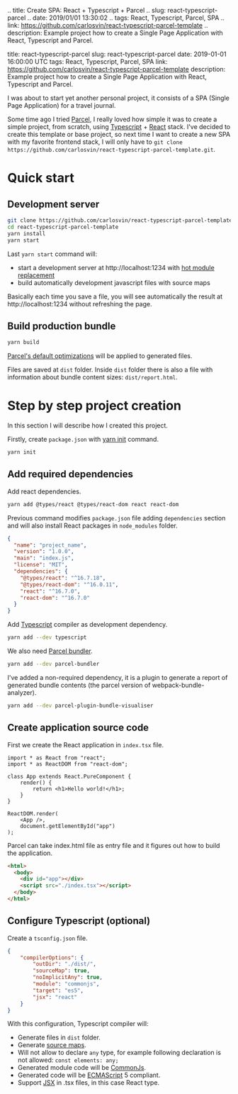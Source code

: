 .. title: Create SPA: React + Typescript + Parcel
.. slug: react-typescript-parcel
.. date: 2019/01/01 13:30:02
.. tags: React, Typescript, Parcel, SPA
.. link: https://github.com/carlosvin/react-typescript-parcel-template
.. description: Example project how to create a Single Page Application with React, Typescript and Parcel.

title: react-typescript-parcel
slug: react-typescript-parcel
date: 2019-01-01 16:00:00 UTC
tags: React, Typescript, Parcel, SPA
link: https://github.com/carlosvin/react-typescript-parcel-template
description: Example project how to create a Single Page Application with React, Typescript and Parcel.

I was about to start yet another personal project, it consists of a SPA (Single Page Application) for a travel journal.

Some time ago I tried [Parcel](https://parceljs.org), I really loved how simple it was to create a simple project, from scratch, using [Typescript](https://www.typescriptlang.org/) + [React](https://reactjs.org) stack. I've decided to create this template or base project, so next time I want to create a new SPA with my favorite frontend stack, I will only have to `git clone https://github.com/carlosvin/react-typescript-parcel-template.git`.

# Quick start

## Development server

```bash
git clone https://github.com/carlosvin/react-typescript-parcel-template.git
cd react-typescript-parcel-template
yarn install
yarn start
```
Last `yarn start` command will:
- start a development server at http://localhost:1234 with [hot module replacement](https://en.parceljs.org/hmr.html)
- build automatically development javascript files with source maps

Basically each time you save a file, you will see automatically the result at http://localhost:1234 without refreshing the page.

## Build production bundle

```bash
yarn build
```
[Parcel's default optimizations](https://en.parceljs.org/production.html#optimisations) will be applied to generated files.

Files are saved at `dist` folder.
Inside `dist` folder there is also a file with information about bundle content sizes: `dist/report.html`.

# Step by step project creation
In this section I will describe how I created this project.

Firstly, create `package.json` with [yarn init](https://yarnpkg.com/lang/en/docs/cli/init/) command.

```bash
yarn init
```

## Add required dependencies

Add react dependencies.
```bash
yarn add @types/react @types/react-dom react react-dom
```
Previous command modifies `package.json` file adding `dependencies` section and will also install React packages in `node_modules` folder.

```json
{
  "name": "project_name",
  "version": "1.0.0",
  "main": "index.js",
  "license": "MIT",
  "dependencies": {
    "@types/react": "^16.7.18",
    "@types/react-dom": "^16.0.11",
    "react": "^16.7.0",
    "react-dom": "^16.7.0"
  }
}
```

Add [Typescript](https://www.typescriptlang.org/) compiler as development dependency.

```bash
yarn add --dev typescript
```

We also need [Parcel bundler](https://parceljs.org/).

```bash
yarn add --dev parcel-bundler
```

I've added a non-required dependency, it is a plugin to generate a report of generated bundle contents (the parcel version of webpack-bundle-analyzer).

```bash
yarn add --dev parcel-plugin-bundle-visualiser
```

## Create application source code
First we create the React application in `index.tsx` file.
```tsx
import * as React from "react";
import * as ReactDOM from "react-dom";

class App extends React.PureComponent {
    render() {
        return <h1>Hello world!</h1>;
    }
}

ReactDOM.render(
    <App />,
    document.getElementById("app")
);
```

Parcel can take index.html file as entry file and it figures out how to build the application.

```html
<html>
  <body>
    <div id="app"></div>
    <script src="./index.tsx"></script>
  </body>
</html>
```

## Configure Typescript (optional)
Create a `tsconfig.json` file.
```json
{
    "compilerOptions": {
        "outDir": "./dist/",
        "sourceMap": true,
        "noImplicitAny": true,
        "module": "commonjs",
        "target": "es5",
        "jsx": "react"
    }
}
```

With this configuration, Typescript compiler will:
 
- Generate files in `dist` folder.
- Generate [source maps](https://developer.mozilla.org/en-US/docs/Tools/Debugger/How_to/Use_a_source_map).
- Will not allow to declare `any` type, for example following declaration is not allowed: `const elements: any;`
- Generated module code will be [CommonJs](https://requirejs.org/docs/commonjs.html).
- Generated code will be [ECMAScript](https://es.wikipedia.org/wiki/ECMAScript) 5 compliant.
- Support [JSX](https://www.typescriptlang.org/docs/handbook/jsx.html) in .tsx files, in this case React type.
